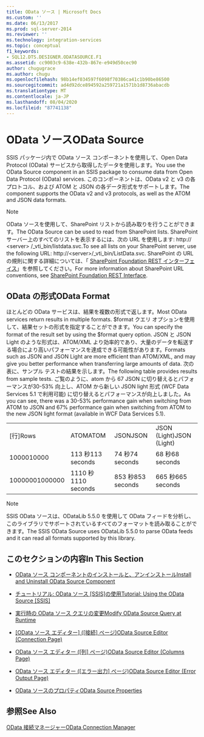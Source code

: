 ```yaml
---
title: OData ソース | Microsoft Docs
ms.custom: ''
ms.date: 06/13/2017
ms.prod: sql-server-2014
ms.reviewer: ''
ms.technology: integration-services
ms.topic: conceptual
f1_keywords:
- SQL12.DTS.DESIGNER.ODATASOURCE.F1
ms.assetid: cc9003c9-638e-432b-867e-e949d50cec90
author: chugugrace
ms.author: chugu
ms.openlocfilehash: 98b14ef034597f6098f70386ca41c1b90be86500
ms.sourcegitcommit: ad4d92dce894592a259721a1571b1d8736abacdb
ms.translationtype: MT
ms.contentlocale: ja-JP
ms.lasthandoff: 08/04/2020
ms.locfileid: "87741138"
---
```

# <a name="odata-source"></a><span data-ttu-id="01279-102">OData ソース</span><span class="sxs-lookup"><span data-stu-id="01279-102">OData Source</span></span>
  <span data-ttu-id="01279-103">SSIS パッケージ内で OData ソース コンポーネントを使用して、Open Data Protocol (OData) サービスから取得したデータを使用します。</span><span class="sxs-lookup"><span data-stu-id="01279-103">You use the OData Source component in an SSIS package to consume data from Open Data Protocol (OData) services.</span></span> <span data-ttu-id="01279-104">このコンポーネントは、OData v2 と v3 の各プロトコル、および ATOM と JSON の各データ形式をサポートします。</span><span class="sxs-lookup"><span data-stu-id="01279-104">The component supports the OData v2 and v3 protocols, as well as the ATOM and JSON data formats.</span></span>  
  
> [!NOTE]  
>  <span data-ttu-id="01279-105">OData ソースを使用して、SharePoint リストから読み取りを行うことができます。</span><span class="sxs-lookup"><span data-stu-id="01279-105">The OData Source can be used to read from SharePoint lists.</span></span> <span data-ttu-id="01279-106">SharePoint サーバー上のすべてのリストを表示するには、次の URL を使用します: http:// \<server> /_vti_bin/listdata.svc.</span><span class="sxs-lookup"><span data-stu-id="01279-106">To see all lists on your SharePoint server, use the following URL: http://\<server>/_vti_bin/ListData.svc.</span></span> <span data-ttu-id="01279-107">SharePoint の URL の規則に関する詳細については、「 [SharePoint Foundation REST インターフェイス](https://msdn.microsoft.com/library/ff521587.aspx)」を参照してください。</span><span class="sxs-lookup"><span data-stu-id="01279-107">For more information about SharePoint URL conventions, see [SharePoint Foundation REST Interface](https://msdn.microsoft.com/library/ff521587.aspx).</span></span>  
  
## <a name="odata-format"></a><span data-ttu-id="01279-108">OData の形式</span><span class="sxs-lookup"><span data-stu-id="01279-108">OData Format</span></span>  
 <span data-ttu-id="01279-109">ほとんどの OData サービスは、結果を複数の形式で返します。</span><span class="sxs-lookup"><span data-stu-id="01279-109">Most OData services return results in multiple formats.</span></span> <span data-ttu-id="01279-110">$format クエリ オプションを使用して、結果セットの形式を指定することができます。</span><span class="sxs-lookup"><span data-stu-id="01279-110">You can specify the format of the result set by using the $format query option.</span></span> <span data-ttu-id="01279-111">JSON と JSON Light のような形式は、ATOM/XML より効率的であり、大量のデータを転送する場合により高いパフォーマンスを達成できる可能性があります。</span><span class="sxs-lookup"><span data-stu-id="01279-111">Formats such as JSON and JSON Light are more efficient than ATOM/XML, and may give you better performance when transferring large amounts of data.</span></span> <span data-ttu-id="01279-112">次の表に、サンプル テストの結果を示します。</span><span class="sxs-lookup"><span data-stu-id="01279-112">The following table provides results from sample tests.</span></span> <span data-ttu-id="01279-113">ご覧のように、atom から 67 JSON に切り替えるとパフォーマンスが30-53% 向上し、ATOM から新しい JSON light 形式 (WCF Data Services 5.1 で利用可能) に切り替えるとパフォーマンスが向上しました。</span><span class="sxs-lookup"><span data-stu-id="01279-113">As you can see, there was a 30-53% performance gain when switching from ATOM to JSON and 67% performance gain when switching from ATOM to the new JSON light format (available in WCF Data Services 5.1).</span></span>  
  
|||||  
|-|-|-|-|  
|<span data-ttu-id="01279-114">[行]</span><span class="sxs-lookup"><span data-stu-id="01279-114">Rows</span></span>|<span data-ttu-id="01279-115">ATOM</span><span class="sxs-lookup"><span data-stu-id="01279-115">ATOM</span></span>|<span data-ttu-id="01279-116">JSON</span><span class="sxs-lookup"><span data-stu-id="01279-116">JSON</span></span>|<span data-ttu-id="01279-117">JSON (Light)</span><span class="sxs-lookup"><span data-stu-id="01279-117">JSON (Light)</span></span>|  
|<span data-ttu-id="01279-118">10000</span><span class="sxs-lookup"><span data-stu-id="01279-118">10000</span></span>|<span data-ttu-id="01279-119">113 秒</span><span class="sxs-lookup"><span data-stu-id="01279-119">113 seconds</span></span>|<span data-ttu-id="01279-120">74 秒</span><span class="sxs-lookup"><span data-stu-id="01279-120">74 seconds</span></span>|<span data-ttu-id="01279-121">68 秒</span><span class="sxs-lookup"><span data-stu-id="01279-121">68 seconds</span></span>|  
|<span data-ttu-id="01279-122">1000000</span><span class="sxs-lookup"><span data-stu-id="01279-122">1000000</span></span>|<span data-ttu-id="01279-123">1110 秒</span><span class="sxs-lookup"><span data-stu-id="01279-123">1110 seconds</span></span>|<span data-ttu-id="01279-124">853 秒</span><span class="sxs-lookup"><span data-stu-id="01279-124">853 seconds</span></span>|<span data-ttu-id="01279-125">665 秒</span><span class="sxs-lookup"><span data-stu-id="01279-125">665 seconds</span></span>|  
  
> [!NOTE]  
>  <span data-ttu-id="01279-126">SSIS OData ソースは、ODataLib 5.5.0 を使用して OData フィードを分析し、このライブラリでサポートされているすべてのフォーマットを読み取ることができます。</span><span class="sxs-lookup"><span data-stu-id="01279-126">The SSIS OData Source uses ODataLib 5.5.0 to parse OData feeds and it can read all formats supported by this library.</span></span>  
  
## <a name="in-this-section"></a><span data-ttu-id="01279-127">このセクションの内容</span><span class="sxs-lookup"><span data-stu-id="01279-127">In This Section</span></span>  
  
-   [<span data-ttu-id="01279-128">OData ソース コンポーネントのインストールと、アンインストール</span><span class="sxs-lookup"><span data-stu-id="01279-128">Install and Uninstall OData Source Component</span></span>](../install-and-uninstall-odata-source-component.md)  
  
-   [<span data-ttu-id="01279-129">チュートリアル: OData ソース &#91;SSIS&#93;の使用</span><span class="sxs-lookup"><span data-stu-id="01279-129">Tutorial: Using the OData Source &#91;SSIS&#93;</span></span>](tutorial-using-the-odata-source.md)  
  
-   [<span data-ttu-id="01279-130">実行時の OData ソース クエリの変更</span><span class="sxs-lookup"><span data-stu-id="01279-130">Modify OData Source Query at Runtime</span></span>](modify-odata-source-query-at-runtime.md)  
  
-   <span data-ttu-id="01279-131">[[OData ソース エディター] &#40;[接続] ページ&#41;](../odata-source-editor-connection-page.md)</span><span class="sxs-lookup"><span data-stu-id="01279-131">[OData Source Editor &#40;Connection Page&#41;](../odata-source-editor-connection-page.md)</span></span>  
  
-   <span data-ttu-id="01279-132">[OData ソース エディター ([列] ページ)](../odata-source-editor-columns-page.md)</span><span class="sxs-lookup"><span data-stu-id="01279-132">[OData Source Editor &#40;Columns Page&#41;](../odata-source-editor-columns-page.md)</span></span>  
  
-   <span data-ttu-id="01279-133">[OData ソース エディター &#40;[エラー出力] ページ&#41;](../odata-source-editor-error-output-page.md)</span><span class="sxs-lookup"><span data-stu-id="01279-133">[OData Source Editor &#40;Error Output Page&#41;](../odata-source-editor-error-output-page.md)</span></span>  
  
-   [<span data-ttu-id="01279-134">OData ソースのプロパティ</span><span class="sxs-lookup"><span data-stu-id="01279-134">OData Source Properties</span></span>](odata-source-properties.md)  
  
## <a name="see-also"></a><span data-ttu-id="01279-135">参照</span><span class="sxs-lookup"><span data-stu-id="01279-135">See Also</span></span>  
 [<span data-ttu-id="01279-136">OData 接続マネージャー</span><span class="sxs-lookup"><span data-stu-id="01279-136">OData Connection Manager</span></span>](../connection-manager/odata-connection-manager.md)  
  
  
